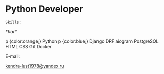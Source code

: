 # Python Developer

```shell
Skills:
```
<i class="foo">
*bar*
</i>

p {color:orange;}
</style>
Python
p {color:blue;}
</style>
Django DRF aiogram PostgreSQL HTML CSS Git Docker

E-mail:

kendra-lust1978@yandex.ru
